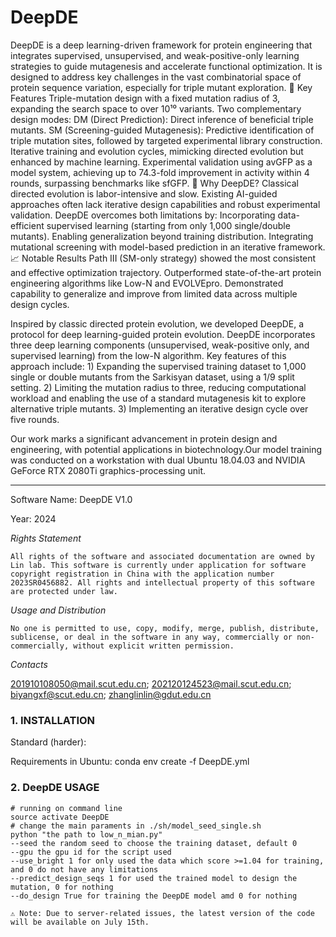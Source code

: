# DeepDE

DeepDE is a deep learning-driven framework for protein engineering that integrates supervised, unsupervised, and weak-positive-only learning strategies to guide mutagenesis and accelerate functional optimization. It is designed to address key challenges in the vast combinatorial space of protein sequence variation, especially for triple mutant exploration.
🚀 Key Features
Triple-mutation design with a fixed mutation radius of 3, expanding the search space to over 10¹⁰ variants.
Two complementary design modes:
DM (Direct Prediction): Direct inference of beneficial triple mutants.
SM (Screening-guided Mutagenesis): Predictive identification of triple mutation sites, followed by targeted experimental library construction.
Iterative training and evolution cycles, mimicking directed evolution but enhanced by machine learning.
Experimental validation using avGFP as a model system, achieving up to 74.3-fold improvement in activity within 4 rounds, surpassing benchmarks like sfGFP.
🎯 Why DeepDE?
Classical directed evolution is labor-intensive and slow. Existing AI-guided approaches often lack iterative design capabilities and robust experimental validation. DeepDE overcomes both limitations by:
Incorporating data-efficient supervised learning (starting from only 1,000 single/double mutants).
Enabling generalization beyond training distribution.
Integrating mutational screening with model-based prediction in an iterative framework.
📈 Notable Results
Path III (SM-only strategy) showed the most consistent and effective optimization trajectory.
Outperformed state-of-the-art protein engineering algorithms like Low-N and EVOLVEpro.
Demonstrated capability to generalize and improve from limited data across multiple design cycles.


Inspired by classic directed protein evolution, we developed DeepDE, a protocol for deep learning-guided protein evolution. DeepDE incorporates three deep learning components (unsupervised, weak-positive only, and supervised learning) from the low-N algorithm. Key features of this approach include: 1) Expanding the supervised training dataset to 1,000 single or double mutants from the Sarkisyan dataset, using a 1/9 split setting. 2) Limiting the mutation radius to three, reducing computational workload and enabling the use of a standard mutagenesis kit to explore alternative triple mutants. 3) Implementing an iterative design cycle over five rounds.

Our work marks a significant advancement in protein design and engineering, with potential applications in biotechnology.Our model training was conducted on a workstation with dual Ubuntu 18.04.03 and NVIDIA GeForce RTX 2080Ti graphics-processing unit.

------

Software Name: DeepDE V1.0

Year: 2024

*Rights Statement*

```
All rights of the software and associated documentation are owned by Lin lab. This software is currently under application for software copyright registration in China with the application number 2023SR0456882. All rights and intellectual property of this software are protected under law.
```

*Usage and Distribution*

```
No one is permitted to use, copy, modify, merge, publish, distribute, sublicense, or deal in the software in any way, commercially or non-commercially, without explicit written permission.
```

*Contacts*

201910108050@mail.scut.edu.cn; 202120124523@mail.scut.edu.cn; biyangxf@scut.edu.cn; zhanglinlin@gdut.edu.cn



### 1. INSTALLATION

Standard (harder):

Requirements in Ubuntu:
  conda env create -f DeepDE.yml

### 2. DeepDE USAGE

```
# running on command line
source activate DeepDE
# change the main paraments in ./sh/model_seed_single.sh
python "the path to low_n_mian.py"
--seed the random seed to choose the training dataset, default 0
--gpu the gpu id for the script used
--use_bright 1 for only used the data which score >=1.04 for training, and 0 do not have any limitations
--predict_design_seqs 1 for used the trained model to design the mutation, 0 for nothing
--do_design True for training the DeepDE model amd 0 for nothing
```
```
⚠ Note: Due to server-related issues, the latest version of the code will be available on July 15th.
